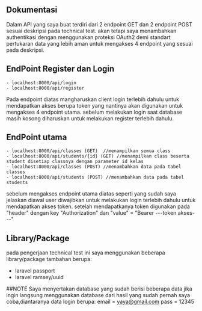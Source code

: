 
## Dokumentasi

Dalam API yang saya buat terdiri dari 2 endpoint GET dan 2 endpoint POST sesuai deskripsi pada technical test. akan tetapi saya menambahkan authentikasi dengan menggunakan proteksi OAuth2 demi standart pertukaran data yang lebih aman untuk mengakses 4 endpoint yang sesuai pada deskripsi.

## EndPoint Register dan Login
    
    - localhost:8000/api/login
    - localhost:8000/api/register
    
Pada endpoint diatas mangharuskan client login terlebih dahulu untuk mendapatkan akses berupa token yang nantinya akan digunakan untuk mengakses 4 endpoint utama. sebelum melakukan login saat database masih kosong diharuskan untuk melakukan register terlebih dahulu.

## EndPoint utama

    - localhost:8000/api/classes (GET)  //menampilkan semua class
    - localhost:8000/api/students/{id} (GET) //menampilkan class beserta student disetiap classnya dengan parameter id kelas
    - localhost:8000/api/classes (POST) //menambahkan data pada tabel classes
    - localhost:8000/api/students (POST) //menambahkan data pada tabel students

sebelum mengakses endpoint utama diatas seperti yang sudah saya jelaskan diawal user diwajibkan untuk melakukan login terlebih dahulu untuk mendapatkan akses token. setelah mendapatkanya token digunakan pada "header" dengan key "Authorization" dan "value" = 
"Bearer ---token akses---"

## Library/Package
pada pengerjaan technical test ini saya menggunakan beberapa library/package tambahan berupa:
- laravel passport
- laravel ramsey/uuid

##NOTE
Saya menyertakan database yang sudah berisi beberapa data jika ingin langsung menggunakan database dari hasil yang sudah pernah saya coba,diantaranya data login berupa:
email = yaya@gmail.com
pass  = 12345  
